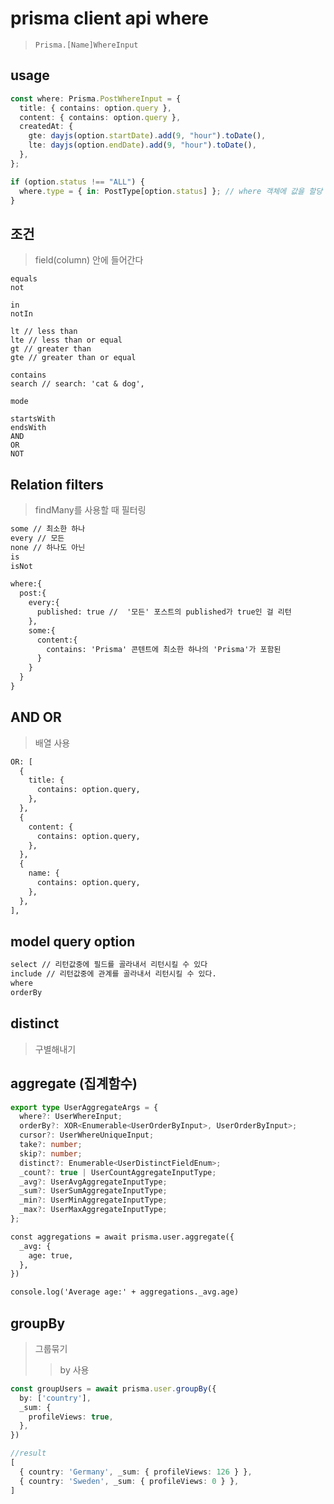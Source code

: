 # prisma client api where

> `Prisma.[Name]WhereInput`

## usage

```ts
const where: Prisma.PostWhereInput = {
  title: { contains: option.query },
  content: { contains: option.query },
  createdAt: {
    gte: dayjs(option.startDate).add(9, "hour").toDate(),
    lte: dayjs(option.endDate).add(9, "hour").toDate(),
  },
};

if (option.status !== "ALL") {
  where.type = { in: PostType[option.status] }; // where 객체에 값을 할당 // where.type의 값이 없으면 필터링 안함
}
```

## 조건

> field(column) 안에 들어간다

```
equals
not

in
notIn

lt // less than
lte // less than or equal
gt // greater than
gte // greater than or equal

contains
search // search: 'cat & dog',

mode

startsWith
endsWith
AND
OR
NOT
```

## Relation filters

> findMany를 사용할 때 필터링

```txt
some // 최소한 하나
every // 모든
none // 하나도 아닌
is
isNot

where:{
  post:{
    every:{
      published: true //  '모든' 포스트의 published가 true인 걸 리턴
    },
    some:{
      content:{
        contains: 'Prisma' 콘텐트에 최소한 하나의 'Prisma'가 포함된
      }
    }
  }
}
```

## AND OR

> 배열 사용

```txt
OR: [
  {
    title: {
      contains: option.query,
    },
  },
  {
    content: {
      contains: option.query,
    },
  },
  {
    name: {
      contains: option.query,
    },
  },
],
```

## model query option

```txt
select // 리턴값중에 필드를 골라내서 리턴시킬 수 있다
include // 리턴값중에 관계를 골라내서 리턴시킬 수 있다.
where
orderBy
```

## distinct

> 구별해내기

## aggregate (집계함수)

```ts
export type UserAggregateArgs = {
  where?: UserWhereInput;
  orderBy?: XOR<Enumerable<UserOrderByInput>, UserOrderByInput>;
  cursor?: UserWhereUniqueInput;
  take?: number;
  skip?: number;
  distinct?: Enumerable<UserDistinctFieldEnum>;
  _count?: true | UserCountAggregateInputType;
  _avg?: UserAvgAggregateInputType;
  _sum?: UserSumAggregateInputType;
  _min?: UserMinAggregateInputType;
  _max?: UserMaxAggregateInputType;
};
```

```txt
const aggregations = await prisma.user.aggregate({
  _avg: {
    age: true,
  },
})

console.log('Average age:' + aggregations._avg.age)
```

## groupBy

> 그룹묶기
>
> > by 사용

```ts
const groupUsers = await prisma.user.groupBy({
  by: ['country'],
  _sum: {
    profileViews: true,
  },
})

//result
[
  { country: 'Germany', _sum: { profileViews: 126 } },
  { country: 'Sweden', _sum: { profileViews: 0 } },
]
```
